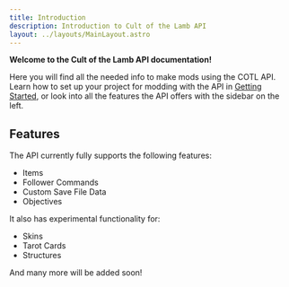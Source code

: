 ```yaml
---
title: Introduction
description: Introduction to Cult of the Lamb API
layout: ../layouts/MainLayout.astro
---
```


**Welcome to the Cult of the Lamb API documentation!**

Here you will find all the needed info to make mods using the COTL API.  
Learn how to set up your project for modding with the API in [Getting Started](/getting-started), or look into all the features the API offers with the sidebar on the left.

## Features

The API currently fully supports the following features:

-   Items
-   Follower Commands
-   Custom Save File Data
-   Objectives

It also has experimental functionality for:

-   Skins
-   Tarot Cards
-   Structures

And many more will be added soon!
